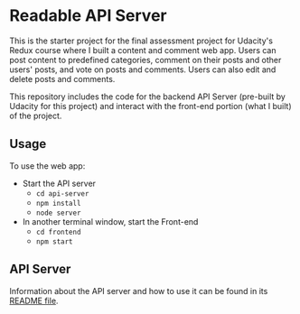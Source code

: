 # Readable API Server

This is the starter project for the final assessment project for Udacity's Redux course where I built a content and comment web app. Users can post content to predefined categories, comment on their posts and other users' posts, and vote on posts and comments. Users can also edit and delete posts and comments.

This repository includes the code for the backend API Server (pre-built by Udacity for this project) and interact with the front-end portion (what I built) of the project.

## Usage

To use the web app:

* Start the API server
    - `cd api-server`
    - `npm install`
    - `node server`
* In another terminal window, start the Front-end
    - `cd frontend`
    - `npm start`

## API Server

Information about the API server and how to use it can be found in its [README file](api-server/README.md).
